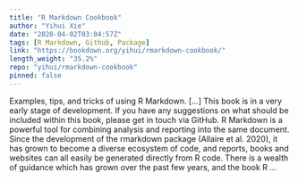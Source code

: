 ```yaml
---
title: "R Markdown Cookbook"
author: "Yihui Xie"
date: "2020-04-02T03:04:57Z"
tags: [R Markdown, Github, Package]
link: "https://bookdown.org/yihui/rmarkdown-cookbook/"
length_weight: "35.2%"
repo: "yihui/rmarkdown-cookbook"
pinned: false
---
```


Examples, tips, and tricks of using R Markdown. [...] This book is in a very early stage of development. If you have any suggestions on what should be included within this book, please get in touch via GitHub. R Markdown is a powerful tool for combining analysis and reporting into the same document. Since the development of the rmarkdown package (Allaire et al. 2020), it has grown to become a diverse ecosystem of code, and reports, books and websites can all easily be generated directly from R code. There is a wealth of guidance which has grown over the past few years, and the book R ...
